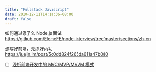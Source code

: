 ```yaml
---
title: "Fullstack Javascript"
date: 2018-12-11T14:18:36+08:00
draft: false
---
```


如何通过饿了么 Node.js 面试  
https://github.com/ElemeFE/node-interview/tree/master/sections/zh-cn


想写好前端，先练好内功  
https://juejin.im/post/5c0dd824f265da611a47b080

- [ ] [浅析前端开发中的 MVC/MVP/MVVM 模式](http://liaokeyu.com/%E6%8A%80%E6%9C%AF/2017/06/01/js-architectural-patterns-overview.html)